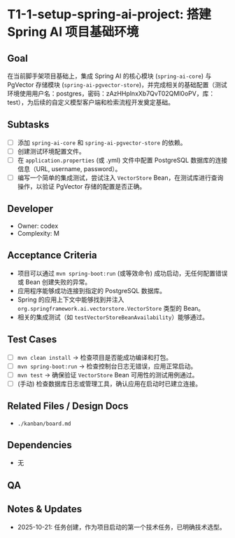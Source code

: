 # T1-1-setup-spring-ai-project: 搭建 Spring AI 项目基础环境

## Goal
在当前脚手架项目基础上，集成 Spring AI 的核心模块 (`spring-ai-core`) 与 PgVector 存储模块 (`spring-ai-pgvector-store`)，并完成相关的基础配置（测试环境使用用户名：postgres，密码：zAzHHplnxXb7QvT02QMl0oPV，库：test），为后续的自定义模型客户端和检索流程开发奠定基础。

## Subtasks
- [ ] 添加 `spring-ai-core` 和 `spring-ai-pgvector-store` 的依赖。
- [ ] 创建测试环境配置文件。
- [ ] 在 `application.properties` (或 .yml) 文件中配置 PostgreSQL 数据库的连接信息（URL, username, password）。
- [ ] 编写一个简单的集成测试，尝试注入 `VectorStore` Bean，在测试库进行查询操作，以验证 PgVector 存储的配置是否正确。

## Developer
- Owner: codex
- Complexity: M

## Acceptance Criteria
- 项目可以通过 `mvn spring-boot:run` (或等效命令) 成功启动，无任何配置错误或 Bean 创建失败的异常。
- 应用程序能够成功连接到指定的 PostgreSQL 数据库。
- Spring 的应用上下文中能够找到并注入 `org.springframework.ai.vectorstore.VectorStore` 类型的 Bean。
- 相关的集成测试（如 `testVectorStoreBeanAvailability`）能够通过。

## Test Cases
- [ ] `mvn clean install` -> 检查项目是否能成功编译和打包。
- [ ] `mvn spring-boot:run` -> 检查控制台日志无错误，应用正常启动。
- [ ] `mvn test` -> 确保验证 `VectorStore` Bean 可用性的测试用例通过。
- [ ] (手动) 检查数据库日志或管理工具，确认应用在启动时已建立连接。

## Related Files / Design Docs
- `./kanban/board.md`

## Dependencies
- 无

## QA

## Notes & Updates
- 2025-10-21: 任务创建，作为项目启动的第一个技术任务，已明确技术选型。